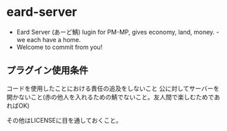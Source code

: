 # eard-server
- Eard Server (あーど鯖) lugin for PM-MP, gives economy, land, money. - we each have a home.
- Welcome to commit from you!

## プラグイン使用条件
コードを使用したことにおける責任の追及をしないこと
公に対してサーバーを開かないこと(赤の他人を入れるための鯖でないこと。友人間で楽しむためであればOK)

その他はLICENSEに目を通しておくこと。
